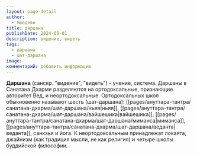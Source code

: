 ```yaml
---
layout: page-detail
author:
  - Яшодеви
title: даршана
publishDate: 2024-09-01
description: видение, видеть
tags:
  - даршана
  - шат-даршана
image: 
комментарий: добавить информацию
---
```

**Даршана** (санскр. "видение", "видеть") - учение, система. Даршаны в Санатана Дхарме разделяются на ортодоксальные, признающие авторитет Вед, и неортодоксальные. 
Ортодоксальных школ обыкновенно называют шесть (шат-даршана): [[pages/ануттара-тантра/санатана-дхарма/шат-даршана/ньяя|ньяя]], [[pages/ануттара-тантра/санатана-дхарма/шат-даршана/вайшешика|вайшешика]], [[pages/ануттара-тантра/санатана-дхарма/шат-даршана/миманса|миманса]], [[pages/ануттара-тантра/санатана-дхарма/шат-даршана/веданта|веданта]], санкхья и йога. К неортодоксальным принадлежат локаята, джайнизм (как традиция мысли, не как религия) и четыре школы буддийской философии.

